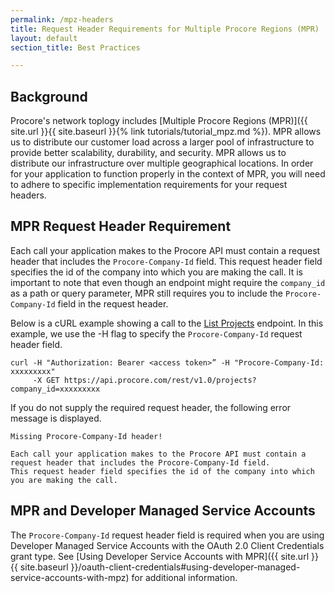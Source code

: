 ```yaml
---
permalink: /mpz-headers
title: Request Header Requirements for Multiple Procore Regions (MPR)
layout: default
section_title: Best Practices

---
```


## Background ##

Procore's network toplogy includes [Multiple Procore Regions (MPR)]({{ site.url }}{{ site.baseurl }}{% link tutorials/tutorial_mpz.md %}).
MPR allows us to distribute our customer load across a larger pool of infrastructure to provide better scalability, durability, and security.
MPR allows us to distribute our infrastructure over multiple geographical locations.
In order for your application to function properly in the context of MPR, you will need to adhere to specific implementation requirements for your request headers.

## MPR Request Header Requirement

Each call your application makes to the Procore API must contain a request header that includes the `Procore-Company-Id` field.
This request header field specifies the id of the company into which you are making the call.
It is important to note that even though an endpoint might require the `company_id` as a path or query parameter, MPR still requires you to include the `Procore-Company-Id` field in the request header.

Below is a cURL example showing a call to the [List Projects](https://developers.procore.com/reference/rest/v1/projects) endpoint.
In this example, we use the -H flag to specify the `Procore-Company-Id` request header field.

```
curl -H "Authorization: Bearer <access token>” -H "Procore-Company-Id: xxxxxxxxx"
     -X GET https://api.procore.com/rest/v1.0/projects?company_id=xxxxxxxxx
```

If you do not supply the required request header, the following error message is displayed.

```
Missing Procore-Company-Id header!

Each call your application makes to the Procore API must contain a request header that includes the Procore-Company-Id field. 
This request header field specifies the id of the company into which you are making the call.
```

## MPR and Developer Managed Service Accounts

The `Procore-Company-Id` request header field is required when you are using Developer Managed Service Accounts with the OAuth 2.0 Client Credentials grant type.
See [Using Developer Service Accounts with MPR]({{ site.url }}{{ site.baseurl }}/oauth-client-credentials#using-developer-managed-service-accounts-with-mpz) for additional information.
